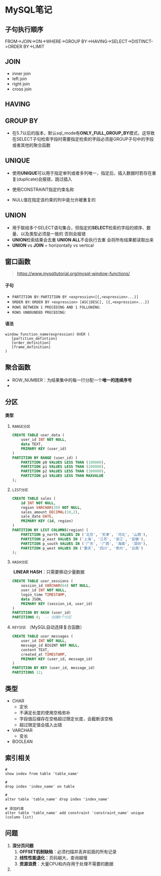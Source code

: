 # MySQL笔记



## 子句执行顺序

FROM->JOIN->ON->WHERE->GROUP BY->HAVING->SELECT->DISTINCT->ORDER BY->LIMIT

## JOIN

- inner join
- left join
- right join
- cross join

## HAVING

## GROUP BY

- 在5.7以后的版本，默认sql_mode有**ONLY_FULL_GROUP_BY**模式，这导致在SELECT子句检索字段时需要指定检索的字段必须是GROUP子句中的字段或者其他的聚合函数

## UNIQUE

- 使用**UNIQUE**可以用于指定单列或者多列唯一，指定后，插入数据时若存在重复(duplicate)会报错，跳过插入

- 使用CONSTRAINT指定约束名称
- NULL值在指定该约束的列中是允许被重复的

## UNION

- 用于联结多个SELECT语句集合，但指定的**SELECT**检索的字段的顺序、数量、以及类型必须是一致的 否则会报错
- **UNION**检索结果会去重 **UNION ALL**不会执行去重 会将所有结果都读取出来
- **UNION** vs **JOIN**  =  horizontally vs vertical

## 窗口函数

> https://www.mysqltutorial.org/mysql-window-functions/

#### 子句

- `PARTITION BY`: `PARTITION BY <expression>[{,<expression>...}]`
- `ORDER BY`: `ORDER BY <expression> [ASC|DESC], [{,<expression>...}]`
- `ROWS BETWEEN 1 PRECEDING AND 1 FOLLOWING`:
- `ROWS UNBOUNDED PRECEDING`:

#### 语法

```
window_function_name(expression) OVER ( 
   [partition_defintion]
   [order_definition]
   [frame_definition]
)
```



## 聚合函数

- ROW_NUMBER：为结果集中的每一行分配一个**唯一的连续序号**
- 

## 分区

#### 类型

1. `RANGE分区`

   ```sql
   CREATE TABLE user_data (
       user_id INT NOT NULL,
       data TEXT,
       PRIMARY KEY (user_id)
   )
   PARTITION BY RANGE (user_id) (
       PARTITION p0 VALUES LESS THAN (100000),
       PARTITION p1 VALUES LESS THAN (200000),
       PARTITION p2 VALUES LESS THAN (300000),
       PARTITION p3 VALUES LESS THAN MAXVALUE
   );
   ```

2. `LIST分区`

   ```sql
   CREATE TABLE sales (
       id INT NOT NULL,
       region VARCHAR(20) NOT NULL,
       sales_amount DECIMAL(10,2),
       sale_date DATE,
       PRIMARY KEY (id, region)
   )
   PARTITION BY LIST COLUMNS(region) (
       PARTITION p_north VALUES IN ('北京', '天津', '河北', '山西'),
       PARTITION p_east VALUES IN ('上海', '江苏', '浙江', '安徽'),
       PARTITION p_south VALUES IN ('广东', '广西', '海南', '深圳'),
       PARTITION p_west VALUES IN ('重庆', '四川', '贵州', '云南')
   );
   ```

3. `HASH分区`

   ​	 **LINEAR HASH**：只需要移动少量数据

   ```sql
   CREATE TABLE user_sessions (
       session_id VARCHAR(64) NOT NULL,
       user_id INT NOT NULL,
       login_time TIMESTAMP,
       data JSON,
       PRIMARY KEY (session_id, user_id)
   )
   PARTITION BY HASH (user_id)
   PARTITIONS 8;  -- 创建8个分区
   ```

4. `KEY分区` （MySQL自动选择复合函数）

   ```sql
   CREATE TABLE user_messages (
       user_id INT NOT NULL,
       message_id BIGINT NOT NULL,
       content TEXT,
       created_at TIMESTAMP,
       PRIMARY KEY (user_id, message_id)
   )
   PARTITION BY KEY (user_id, message_id)
   PARTITIONS 12;
   ```

   

## 类型

- CHAR
  - 定长
  - 不满足长度的使用空格弥补
  - 字段值后缀存在空格超过限定长度，会截断该空格
  - 超过限定值会插入出错
- VARCHAR
  - 变长
- BOOLEAN

## 索引相关

```mysql
# 
show index from table 'table_name'

# 
drop index 'index_name' on table

# 
alter table 'table_name' drop index 'index_name'

# 添加约束
alter table 'table_name' add constraint 'constraint_name' unique (column list)
```

## 问题

1. **深分页问题**
   1. **OFFSET机制缺陷**：必须扫描并丢弃前面的所有记录
   2. **线性性能退化**：页码越大，查询越慢
   3. **资源浪费**：大量CPU和内存用于处理不需要的数据
2. 
